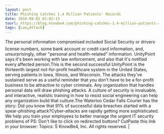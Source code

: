 ```yaml
---
layout: post
title: Phishing Catches 1.4 Million Patients' Records
date: 2018-08-01 01:02:13
tourl: https://blog.knowbe4.com/phishing-catches-1.4-million-patients-records
tags: [Law,Attack]
---
```

The personal information compromised included Social Security or drivers license numbers, some bank account or credit card information, and, unsurprisingly, other "personal and health-related" information. UnityPoint says it's been working with law enforcement, and also that it's notified every affected person.This is the second successful UnityPoint is the thirteenth largest not-for-profit healthcare system in the United States, serving patients in Iowa, Illinois, and Wisconsin. The attacks they've sustained serve as a useful reminder that you don't have to be a for-profit business to be attractive to cyber criminals. Any organization that handles personal data will draw phishing attacks. A culture of security is invaluable, and interactive, realistic training in how to resist social engineering can help any organization build that culture.The Waterloo Cedar Falls Courier has the story: Did you know that 91% of successful data breaches started with a spear-phishing attack?Cyber-attacks are rapidly getting more sophisticated. We help you train your employees to better manage the urgent IT security problems of PS: Don't like to click on redirected buttons? CutPaste this link in your browser: Topics: Š KnowBe4, Inc. All rights reserved. | 